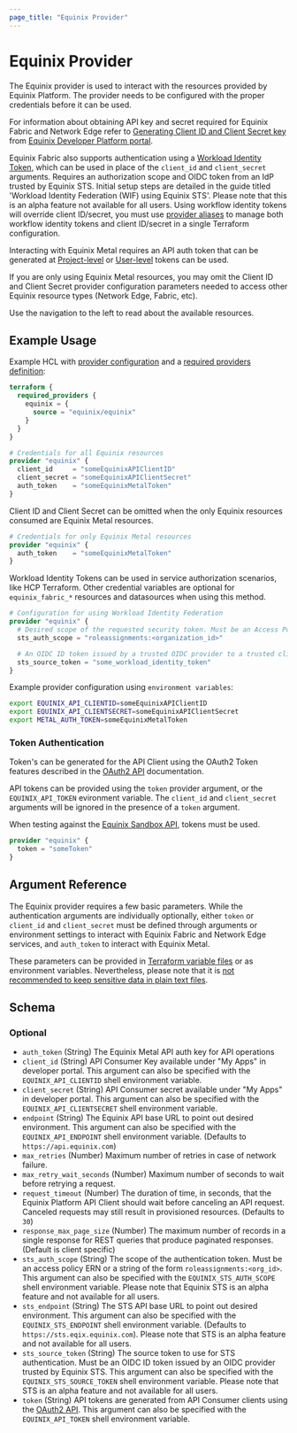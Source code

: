 ```yaml
---
page_title: "Equinix Provider"
---
```


# Equinix Provider

The Equinix provider is used to interact with the resources provided by Equinix Platform. The provider needs to be configured with the proper credentials before it can be used.

For information about obtaining API key and secret required for Equinix Fabric and Network Edge refer to [Generating Client ID and Client Secret key](https://developer.equinix.com/dev-docs/fabric/getting-started/getting-access-token#generating-client-id-and-client-secret) from [Equinix Developer Platform portal](https://developer.equinix.com).

Equinix Fabric also supports authentication using a [Workload Identity Token](https://developer.hashicorp.com/terraform/cloud-docs/workspaces/dynamic-provider-credentials/workload-identity-tokens), which can be used in place of the `client_id` and `client_secret` arguments. Requires an authorization scope and OIDC token from an IdP trusted by Equinix STS. Initial setup steps are detailed in the guide titled 'Workload Identity Federation (WIF) using Equinix STS'. Please note that this is an alpha feature not available for all users. Using workflow identity tokens will override client ID/secret, you must use [provider aliases](https://developer.hashicorp.com/terraform/language/providers/configuration#alias-multiple-provider-configurations) to manage both workflow identity tokens and client ID/secret in a single Terraform configuration.

Interacting with Equinix Metal requires an API auth token that can be generated at [Project-level](https://metal.equinix.com/developers/docs/accounts/projects/#api-keys) or [User-level](https://metal.equinix.com/developers/docs/accounts/users/#api-keys) tokens can be used.

If you are only using Equinix Metal resources, you may omit the Client ID and Client Secret provider configuration parameters needed to access other Equinix resource types (Network Edge, Fabric, etc).

Use the navigation to the left to read about the available resources.

## Example Usage

Example HCL with [provider configuration](https://www.terraform.io/docs/configuration/providers.html) and a [required providers definition](https://www.terraform.io/language/settings#specifying-a-required-terraform-version):

```terraform
terraform {
  required_providers {
    equinix = {
      source = "equinix/equinix"
    }
  }
}

# Credentials for all Equinix resources
provider "equinix" {
  client_id     = "someEquinixAPIClientID"
  client_secret = "someEquinixAPIClientSecret"
  auth_token    = "someEquinixMetalToken"
}
```

Client ID and Client Secret can be omitted when the only Equinix resources consumed are Equinix Metal resources.

```terraform
# Credentials for only Equinix Metal resources
provider "equinix" {
  auth_token    = "someEquinixMetalToken"
}
```

Workload Identity Tokens can be used in service authorization scenarios, like HCP Terraform. Other credential variables are optional for `equinix_fabric_*` resources and datasources when using this method.

```terraform
# Configuration for using Workload Identity Federation
provider "equinix" {
  # Desired scope of the requested security token. Must be an Access Policy ERN or a string of the form `roleassignments:<organization_id>`
  sts_auth_scope = "roleassignments:<organization_id>"

  # An OIDC ID token issued by a trusted OIDC provider to a trusted client.
  sts_source_token = "some_workload_identity_token"
}
```

Example provider configuration using `environment variables`:

```sh
export EQUINIX_API_CLIENTID=someEquinixAPIClientID
export EQUINIX_API_CLIENTSECRET=someEquinixAPIClientSecret
export METAL_AUTH_TOKEN=someEquinixMetalToken
```

### Token Authentication

Token's can be generated for the API Client using the OAuth2 Token features described in the [OAuth2 API](https://developer.equinix.com/catalog/accesstokenv1#operation/GetOAuth2AccessToken) documentation.

API tokens can be provided using the `token` provider argument, or the `EQUINIX_API_TOKEN` evironment variable. The `client_id` and `client_secret` arguments will be ignored in the presence of a `token` argument.

When testing against the [Equinix Sandbox API](https://developer.equinix.com/environment/sandbox), tokens must be used.

```terraform
provider "equinix" {
  token = "someToken"
}
```

## Argument Reference

The Equinix provider requires a few basic parameters. While the authentication arguments are individually optionally, either `token` or `client_id` and `client_secret` must be defined through arguments or environment settings to interact with Equinix Fabric and Network Edge services, and `auth_token` to interact with Equinix Metal.

These parameters can be provided in [Terraform variable files](https://www.terraform.io/docs/configuration/variables.html#variable-definitions-tfvars-files) or as environment variables. Nevertheless, please note that it is [not recommended to keep sensitive data in plain text files](https://www.terraform.io/docs/state/sensitive-data.html).

<!-- schema generated by tfplugindocs -->
## Schema

### Optional

- `auth_token` (String) The Equinix Metal API auth key for API operations
- `client_id` (String) API Consumer Key available under "My Apps" in developer portal. This argument can also be specified with the `EQUINIX_API_CLIENTID` shell environment variable.
- `client_secret` (String) API Consumer secret available under "My Apps" in developer portal. This argument can also be specified with the `EQUINIX_API_CLIENTSECRET` shell environment variable.
- `endpoint` (String) The Equinix API base URL to point out desired environment. This argument can also be specified with the `EQUINIX_API_ENDPOINT` shell environment variable. (Defaults to `https://api.equinix.com`)
- `max_retries` (Number) Maximum number of retries in case of network failure.
- `max_retry_wait_seconds` (Number) Maximum number of seconds to wait before retrying a request.
- `request_timeout` (Number) The duration of time, in seconds, that the Equinix Platform API Client should wait before canceling an API request. Canceled requests may still result in provisioned resources. (Defaults to `30`)
- `response_max_page_size` (Number) The maximum number of records in a single response for REST queries that produce paginated responses. (Default is client specific)
- `sts_auth_scope` (String) The scope of the authentication token. Must be an access policy ERN or a string of the form `roleassignments:<org_id>`. This argument can also be specified with the `EQUINIX_STS_AUTH_SCOPE` shell environment variable. Please note that Equinix STS is an alpha feature and not available for all users.
- `sts_endpoint` (String) The STS API base URL to point out desired environment. This argument can also be specified with the `EQUINIX_STS_ENDPOINT` shell environment variable. (Defaults to `https://sts.eqix.equinix.com`). Please note that STS is an alpha feature and not available for all users.
- `sts_source_token` (String) The source token to use for STS authentication. Must be an OIDC ID token issued by an OIDC provider trusted by Equinix STS. This argument can also be specified with the `EQUINIX_STS_SOURCE_TOKEN` shell environment variable. Please note that STS is an alpha feature and not available for all users.
- `token` (String) API tokens are generated from API Consumer clients using the [OAuth2 API](https://developer.equinix.com/dev-docs/fabric/getting-started/getting-access-token#request-access-and-refresh-tokens). This argument can also be specified with the `EQUINIX_API_TOKEN` shell environment variable.
